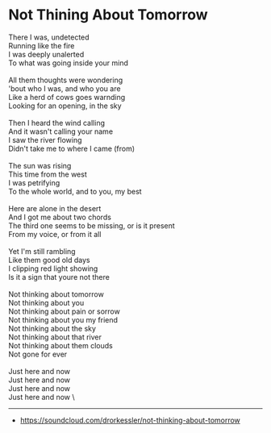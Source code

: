 # Not Thining About Tomorrow

There I was, undetected \
Running like the fire \
I was deeply unalerted \
To what was going inside your mind \
\
All them thoughts were wondering \
'bout who I was, and who you are \
Like a herd of cows goes warnding \
Looking for an opening, in the sky \
\
Then I heard the wind calling \
And it wasn't calling your name \
I saw the river flowing \
Didn't take me to where I came (from) \
\
The sun was rising \
This time from the west \
I was petrifying \
To the whole world, and to you, my best \
\
Here are alone in the desert \
And I got me about two chords \
The third one seems to be missing, or is it present \
From my voice, or from it all \
\
Yet I'm still rambling \
Like them good old days \
I clipping red light showing \
Is it a sign that youre not there \
\
Not thinking about tomorrow \
Not thinking about you \
Not thinking about pain or sorrow \
Not thinking about you my friend \
Not thinking about the sky \
Not thinking about that river \
Not thinking about them clouds \
Not gone for ever \
\
Just here and now \
Just here and now \
Just here and now \
Just here and now \

---

- https://soundcloud.com/drorkessler/not-thinking-about-tomorrow
